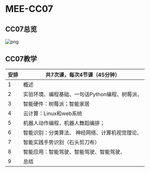 # MEE-CC07

## CC07总览

![png](MEE-CC07-all.png)


## CC07教学

| 安排 | 共7次课，每次4节课（45分钟）                    |
| ---- | ----------------------------------------------- |
| 1    | 概述                                            |
| 2    | 实验环境、编程基础、一句话Python编程、树莓派、  |
| 3    | 智能硬件：树莓派；智能家居                      |
| 4    | 云计算：Linux和web系统                          |
| 5    | 机器人动作编程，机器人舞蹈编排；                |
| 6    | 智能识别：分类算法、 神经网络、计算机视觉理论、 |
| 7    | 智能实践手势识别（石头剪刀布）                  |
| 8    | 智能应用：智能驾驶、智能驾驶、智能驾驶、        |
| 9    | 总结                                            |


